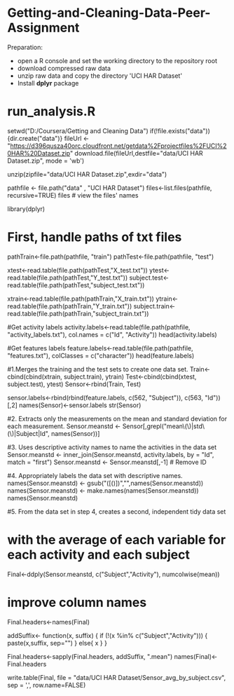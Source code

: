 # Getting-and-Cleaning-Data-Peer-Assignment

Preparation:
* open a R console and set the working directory to the repository root
* download compressed raw data
* unzip raw data and copy the directory 'UCI HAR Dataset' 
* Install **dplyr** package

# run_analysis.R
setwd("D:/Coursera/Getting and Cleaning Data")
if(!file.exists("data")){dir.create("data")}
fileUrl <- "https://d396qusza40orc.cloudfront.net/getdata%2Fprojectfiles%2FUCI%20HAR%20Dataset.zip"
download.file(fileUrl,destfile="data/UCI HAR Dataset.zip", mode = 'wb')

unzip(zipfile="data/UCI HAR Dataset.zip",exdir="data")

pathfile <- file.path("data" , "UCI HAR Dataset")
files<-list.files(pathfile, recursive=TRUE)
files # view the files' names

library(dplyr)
# First, handle paths of txt files
pathTrain<-file.path(pathfile, "train")
pathTest<-file.path(pathfile, "test")

xtest<-read.table(file.path(pathTest,"X_test.txt"))
ytest<-read.table(file.path(pathTest,"Y_test.txt"))
subject.test<-read.table(file.path(pathTest,"subject_test.txt"))

xtrain<-read.table(file.path(pathTrain,"X_train.txt"))
ytrain<-read.table(file.path(pathTrain,"Y_train.txt"))
subject.train<-read.table(file.path(pathTrain,"subject_train.txt"))

#Get activity labels 
activity.labels<-read.table(file.path(pathfile,
                                      "activity_labels.txt"),
                            col.names = c("Id", "Activity"))
head(activity.labels)

#Get features labels
feature.labels<-read.table(file.path(pathfile,
                                     "features.txt"),
                           colClasses = c("character"))
head(feature.labels)

#1.Merges the training and the test sets to create one data set.
Train<-cbind(cbind(xtrain, subject.train), ytrain)
Test<-cbind(cbind(xtest, subject.test), ytest)
Sensor<-rbind(Train, Test)

sensor.labels<-rbind(rbind(feature.labels, c(562, "Subject")), c(563, "Id"))[,2]
names(Sensor)<-sensor.labels
str(Sensor)

#2. Extracts only the measurements on the mean and standard deviation for each measurement.
Sensor.meanstd <- Sensor[,grepl("mean\\(\\)|std\\(\\)|Subject|Id", names(Sensor))]

#3. Uses descriptive activity names to name the activities in the data set
Sensor.meanstd <- inner_join(Sensor.meanstd, activity.labels, by = "Id", match = "first")
Sensor.meanstd <- Sensor.meanstd[,-1] # Remove ID

#4. Appropriately labels the data set with descriptive names.
names(Sensor.meanstd) <- gsub("([()])","",names(Sensor.meanstd))
names(Sensor.meanstd) <- make.names(names(Sensor.meanstd))
names(Sensor.meanstd)

#5. From the data set in step 4, creates a second, independent tidy data set 
# with the average of each variable for each activity and each subject 
Final<-ddply(Sensor.meanstd, c("Subject","Activity"), numcolwise(mean))
# improve column names
Final.headers<-names(Final)

addSuffix<- function(x, suffix) {
  if (!(x %in% c("Subject","Activity"))) {
    paste(x,suffix, sep="")
  }
  else{
    x
  }
}

Final.headers<-sapply(Final.headers, addSuffix, ".mean")
names(Final)<-Final.headers

write.table(Final, file = "data/UCI HAR Dataset/Sensor_avg_by_subject.csv", 
            sep = ',',
            row.name=FALSE)
